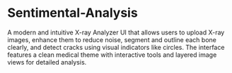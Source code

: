 # Sentimental-Analysis
A modern and intuitive X-ray Analyzer UI that allows users to upload X-ray images, enhance them to reduce noise, segment and outline each bone clearly, and detect cracks using visual indicators like circles. The interface features a clean medical theme with interactive tools and layered image views for detailed analysis.
